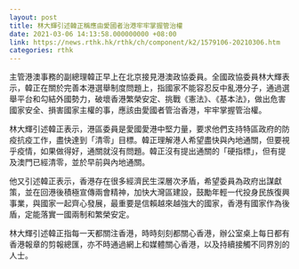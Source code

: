 ```yaml
---
layout: post
title: 林大輝引述韓正稱應由愛國者治港牢牢掌握管治權
date: 2021-03-06 14:13:58.000000000 +08:00
link: https://news.rthk.hk/rthk/ch/component/k2/1579106-20210306.htm
categories: rthk
---
```


主管港澳事務的副總理韓正早上在北京接見港澳政協委員。全國政協委員林大輝表示，韓正在關於完善本港選舉制度問題上，指國家不能容忍反中亂港分子，通過選舉平台和勾結外國勢力，破壞香港繁榮安定、挑戰《憲法》、《基本法》，做出危害國家安全、損害國家主權的事，應該由愛國者管治香港，牢牢掌握管治權。

林大輝引述韓正表示，港區委員是愛國愛港中堅力量，要求他們支持特區政府的防疫抗疫工作，盡快達到「清零」目標。韓正理解港人希望盡快與內地通關，但要視乎疫情，如果做得好，通關就沒有問題。韓正沒有提出通關的「硬指標」，但有提及澳門已經清零，並於早前與內地通關。

他又引述韓正表示，香港存在很多經濟民生深層次矛盾，希望委員為政府出謀獻策，並在回港後積極宣傳兩會精神，加快大灣區建設，鼓勵年輕一代投身民族復興事業，與國家一起齊心發展，最重要是信賴越來越強大的國家，香港有國家作為後盾，定能落實一國兩制和繁榮安定。

林大輝引述韓正指每一天都關注香港，時時刻刻都關心香港，辦公室桌上每日都有香港報章的剪報總匯，亦不時通過網上和媒體關心香港，以及持續接觸不同界別的人士。

